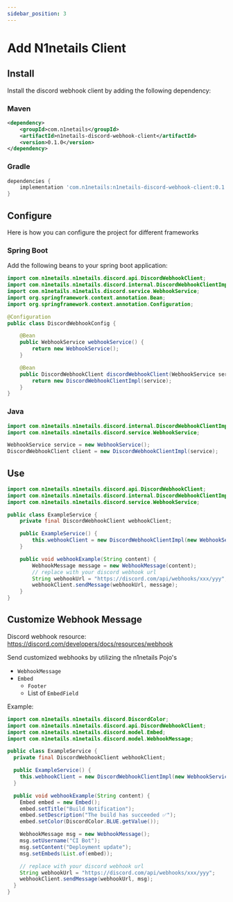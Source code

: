 ```yaml
---
sidebar_position: 3
---
```


# Add N1netails Client

## Install
Install the discord webhook client by adding the following dependency:

### Maven
```xml
<dependency>
    <groupId>com.n1netails</groupId>
    <artifactId>n1netails-discord-webhook-client</artifactId>
    <version>0.1.0</version>
</dependency>
```

### Gradle
```groovy
dependencies {
    implementation 'com.n1netails:n1netails-discord-webhook-client:0.1.0'
}
```

## Configure
Here is how you can configure the project for different frameworks

### Spring Boot
Add the following beans to your spring boot application:

```java
import com.n1netails.n1netails.discord.api.DiscordWebhookClient;
import com.n1netails.n1netails.discord.internal.DiscordWebhookClientImpl;
import com.n1netails.n1netails.discord.service.WebhookService;
import org.springframework.context.annotation.Bean;
import org.springframework.context.annotation.Configuration;

@Configuration
public class DiscordWebhookConfig {

    @Bean
    public WebhookService webhookService() {
        return new WebhookService();
    }

    @Bean
    public DiscordWebhookClient discordWebhookClient(WebhookService service) {
        return new DiscordWebhookClientImpl(service);
    }
}
```

### Java

```java
import com.n1netails.n1netails.discord.internal.DiscordWebhookClientImpl;
import com.n1netails.n1netails.discord.service.WebhookService;

WebhookService service = new WebhookService();
DiscordWebhookClient client = new DiscordWebhookClientImpl(service);
```

## Use
```java
import com.n1netails.n1netails.discord.api.DiscordWebhookClient;
import com.n1netails.n1netails.discord.internal.DiscordWebhookClientImpl;
import com.n1netails.n1netails.discord.service.WebhookService;

public class ExampleService {
    private final DiscordWebhookClient webhookClient;

    public ExampleService() {
        this.webhookClient = new DiscordWebhookClientImpl(new WebhookService());
    }

    public void webhookExample(String content) {
        WebhookMessage message = new WebhookMessage(content);
        // replace with your discord webhook url
        String webhookUrl = "https://discord.com/api/webhooks/xxx/yyy";
        webhookClient.sendMessage(webhookUrl, message);
    }
}
```

## Customize Webhook Message
Discord webhook resource:
https://discord.com/developers/docs/resources/webhook

Send customized webhooks by utilizing the n1netails Pojo's 
- `WebhookMessage`
- `Embed`
  - `Footer`
  - List of `EmbedField`

Example:

```java
import com.n1netails.n1netails.discord.DiscordColor;
import com.n1netails.n1netails.discord.api.DiscordWebhookClient;
import com.n1netails.n1netails.discord.model.Embed;
import com.n1netails.n1netails.discord.model.WebhookMessage;

public class ExampleService {
  private final DiscordWebhookClient webhookClient;

  public ExampleService() {
    this.webhookClient = new DiscordWebhookClientImpl(new WebhookService());
  }

  public void webhookExample(String content) {
    Embed embed = new Embed();
    embed.setTitle("Build Notification");
    embed.setDescription("The build has succeeded ✅");
    embed.setColor(DiscordColor.BLUE.getValue());

    WebhookMessage msg = new WebhookMessage();
    msg.setUsername("CI Bot");
    msg.setContent("Deployment update");
    msg.setEmbeds(List.of(embed));

    // replace with your discord webhook url
    String webhookUrl = "https://discord.com/api/webhooks/xxx/yyy";
    webhookClient.sendMessage(webhookUrl, msg);
  }
}
```
